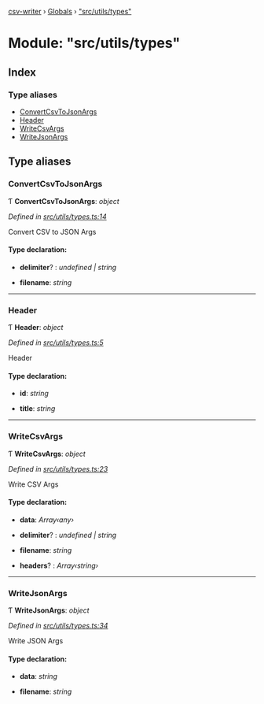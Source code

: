 [csv-writer](../README.md) › [Globals](../globals.md) › ["src/utils/types"](_src_utils_types_.md)

# Module: "src/utils/types"

## Index

### Type aliases

* [ConvertCsvToJsonArgs](_src_utils_types_.md#convertcsvtojsonargs)
* [Header](_src_utils_types_.md#header)
* [WriteCsvArgs](_src_utils_types_.md#writecsvargs)
* [WriteJsonArgs](_src_utils_types_.md#writejsonargs)

## Type aliases

###  ConvertCsvToJsonArgs

Ƭ **ConvertCsvToJsonArgs**: *object*

*Defined in [src/utils/types.ts:14](https://github.com/edmundpf/csv-json-tools-ts/blob/18ba08a/src/utils/types.ts#L14)*

Convert CSV to JSON Args

#### Type declaration:

* **delimiter**? : *undefined | string*

* **filename**: *string*

___

###  Header

Ƭ **Header**: *object*

*Defined in [src/utils/types.ts:5](https://github.com/edmundpf/csv-json-tools-ts/blob/18ba08a/src/utils/types.ts#L5)*

Header

#### Type declaration:

* **id**: *string*

* **title**: *string*

___

###  WriteCsvArgs

Ƭ **WriteCsvArgs**: *object*

*Defined in [src/utils/types.ts:23](https://github.com/edmundpf/csv-json-tools-ts/blob/18ba08a/src/utils/types.ts#L23)*

Write CSV Args

#### Type declaration:

* **data**: *Array‹any›*

* **delimiter**? : *undefined | string*

* **filename**: *string*

* **headers**? : *Array‹string›*

___

###  WriteJsonArgs

Ƭ **WriteJsonArgs**: *object*

*Defined in [src/utils/types.ts:34](https://github.com/edmundpf/csv-json-tools-ts/blob/18ba08a/src/utils/types.ts#L34)*

Write JSON Args

#### Type declaration:

* **data**: *string*

* **filename**: *string*
